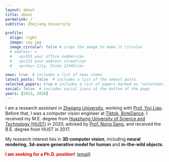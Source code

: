 ```yaml
---
layout: about
title: about
permalink: /
subtitle: Zhejiang University

profile:
  align: right
  image: cxy.jpg
  image_circular: false # crops the image to make it circular
  # address: >
  #   <p>555 your office number</p>
  #   <p>123 your address street</p>
  #   <p>Your City, State 12345</p>

news: true  # includes a list of news items
latest_posts: false  # includes a list of the newest posts
selected_papers: true # includes a list of papers marked as "selected={true}"
social: false  # includes social icons at the bottom of the page
years: [2023, 2020]
---
```


I am a research assistant in [Zhejiang University](https://en.wikipedia.org/wiki/Zhejiang_University), working with [Prof. Yiyi Liao](https://yiyiliao.github.io/). Before that, I was a computer vision engineer at [Tiktok, ByteDance](https://en.wikipedia.org/wiki/TikTok). I received my M.E. degree from [Huazhong University of Science and Technology (HUST)](https://en.wikipedia.org/wiki/Huazhong_University_of_Science_and_Technology) in 2020, advised by [Prof. Nong Sang](https://scholar.google.com/citations?user=ky_ZowEAAAAJ&hl=zh-CN), and received the B.E. degree from HUST in 2017.

My research interest lies in **3D computer vision**, including **neural rendering**, **3d-aware generative model for human** and **in-the-wild objects**.
 <!-- My past research also involves building human-level intelligent systems, including 3D human pose and shape estimation, 2d human pose estimation and crowd counting. -->
<!-- My research interest lies in neural rendering, including 3d-aware generative model for human and in the wild objects. -->

**<font color="#dd0000">I am seeking for a Ph.D. position!</font>** ([email](hust.xinyachen@gmail.com))
